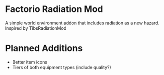 # Factorio Radiation Mod

A simple world environment addon that includes radiation as a new hazard.
Inspired by TibsRadiationMod


# Planned Additions
- Better item icons
- Tiers of both equipment types (include quality?)
